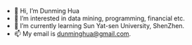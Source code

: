 - 👋 Hi, I’m Dunming Hua
- 👀 I’m interested in data mining, programming, financial etc.
- 🌱 I’m currently learning Sun Yat-sen University, ShenZhen.
- 📫 My email is dunminghua@gmail.com.

<!---
dunminghua/dunminghua is a ✨ special ✨ repository because its `README.md` (this file) appears on your GitHub profile.
You can click the Preview link to take a look at your changes.
--->
